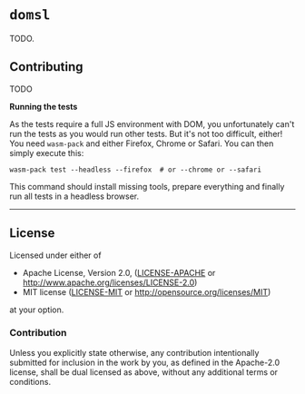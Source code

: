 # `domsl`


TODO.


## Contributing

TODO

**Running the tests**

As the tests require a full JS environment with DOM, you unfortunately can't run the tests as you would run other tests.
But it's not too difficult, either!
You need `wasm-pack` and either Firefox, Chrome or Safari.
You can then simply execute this:

```
wasm-pack test --headless --firefox  # or --chrome or --safari
```

This command should install missing tools, prepare everything and finally run all tests in a headless browser.



---

## License

Licensed under either of

 * Apache License, Version 2.0, ([LICENSE-APACHE](LICENSE-APACHE) or http://www.apache.org/licenses/LICENSE-2.0)
 * MIT license ([LICENSE-MIT](LICENSE-MIT) or http://opensource.org/licenses/MIT)

at your option.

### Contribution

Unless you explicitly state otherwise, any contribution intentionally submitted
for inclusion in the work by you, as defined in the Apache-2.0 license, shall
be dual licensed as above, without any additional terms or conditions.
